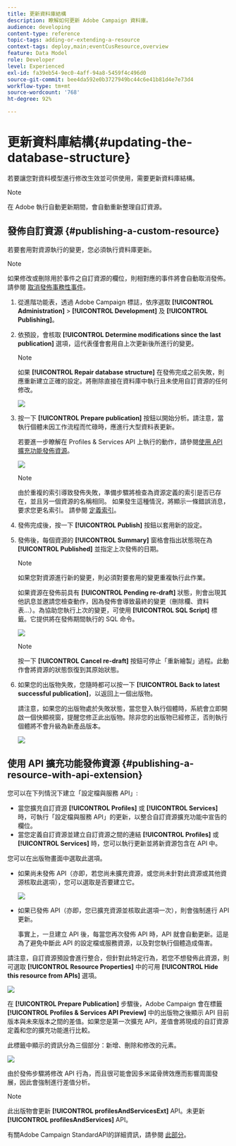 ```yaml
---
title: 更新資料庫結構
description: 瞭解如何更新 Adobe Campaign 資料庫。
audience: developing
content-type: reference
topic-tags: adding-or-extending-a-resource
context-tags: deploy,main;eventCusResource,overview
feature: Data Model
role: Developer
level: Experienced
exl-id: fa39eb54-9ec0-4aff-94a8-5459f4c496d0
source-git-commit: bee4da592e0b3727949bc44c6e41b81d4e7e73d4
workflow-type: tm+mt
source-wordcount: '768'
ht-degree: 92%

---
```


# 更新資料庫結構{#updating-the-database-structure}

若要讓您對資料模型進行修改生效並可供使用，需要更新資料庫結構。

>[!NOTE]
>
>在 Adobe 執行自動更新期間，會自動重新整理自訂資源。

## 發佈自訂資源 {#publishing-a-custom-resource}

若要套用對資源執行的變更，您必須執行資料庫更新。

>[!NOTE]
>
>如果修改或刪除用於事件之自訂資源的欄位，則相對應的事件將會自動取消發佈。請參閱 [取消發佈事務性事件](../../channels/using/publishing-transactional-event.md#unpublishing-an-event)。

1. 從進階功能表，透過 Adobe Campaign 標誌，依序選取 **[!UICONTROL Administration]** > **[!UICONTROL Development]** 及 **[!UICONTROL Publishing]**。
1. 依預設，會核取 **[!UICONTROL Determine modifications since the last publication]** 選項，這代表僅會套用自上次更新後所進行的變更。

   >[!NOTE]
   >
   >如果 **[!UICONTROL Repair database structure]** 在發佈完成之前失敗，則應重新建立正確的設定。將刪除直接在資料庫中執行且未使用自訂資源的任何修改。

   ![](assets/schema_extension_12.png)

1. 按一下 **[!UICONTROL Prepare publication]** 按鈕以開始分析。請注意，當執行個體未因工作流程而忙碌時，應進行大型資料表更新。

   若要進一步瞭解在 Profiles &amp; Services API 上執行的動作，請參閱[使用 API 擴充功能發佈資源](#publishing-a-resource-with-api-extension)。

   ![](assets/schema_extension_13.png)

   >[!NOTE]
   >
   >由於重複的索引導致發佈失敗，準備步驟將檢查為資源定義的索引是否已存在，並且另一個資源的名稱相同。 如果發生這種情況，將顯示一條錯誤消息，要求您更名索引。 請參閱 [定義索引](configuring-the-resource-s-data-structure.md#defining-indexes)。

1. 發佈完成後，按一下 **[!UICONTROL Publish]** 按鈕以套用新的設定。
1. 發佈後，每個資源的 **[!UICONTROL Summary]** 窗格會指出狀態現在為 **[!UICONTROL Published]** 並指定上次發佈的日期。

   >[!NOTE]
   >
   >如果您對資源進行新的變更，則必須對要套用的變更重複執行此作業。

   如果資源在發佈前具有 **[!UICONTROL Pending re-draft]** 狀態，則會出現其他訊息並邀請您檢查動作，因為發佈會導致最終的變更（刪除欄、資料表…）。為協助您執行上次的變更，可使用 **[!UICONTROL SQL Script]** 標籤。它提供將在發佈期間執行的 SQL 命令。

   ![](assets/schema_extension_scriptsql.png)

   >[!NOTE]
   >
   >按一下 **[!UICONTROL Cancel re-draft]** 按鈕可停止「重新繪製」過程。此動作會將資源的狀態恢復到其原始狀態。

1. 如果您的出版物失敗，您隨時都可以按一下 **[!UICONTROL Back to latest successful publication]**，以返回上一個出版物。

   請注意，如果您的出版物處於失敗狀態，當您登入執行個體時，系統會立即開啟一個快顯視窗，提醒您修正此出版物。除非您的出版物已經修正，否則執行個體將不會升級為新產品版本。

   ![](assets/schema_extension_31.png)

## 使用 API 擴充功能發佈資源 {#publishing-a-resource-with-api-extension}

您可以在下列情況下建立「設定檔與服務 API」:

* 當您擴充自訂資源 **[!UICONTROL Profiles]** 或 **[!UICONTROL Services]**&#x200B;時，可執行「設定檔與服務 API」的更新，以整合自訂資源擴充功能中宣告的欄位。
* 當您定義自訂資源並建立自訂資源之間的連結 **[!UICONTROL Profiles]** 或 **[!UICONTROL Services]** 時，您可以執行更新並將新資源包含在 API 中。

您可以在出版物畫面中選取此選項。

* 如果尚未發佈 API（亦即，若您尚未擴充資源，或您尚未針對此資源或其他資源核取此選項），您可以選取是否要建立它。

   ![](assets/create-profile-and-services-api.png)

* 如果已發佈 API（亦即，您已擴充資源並核取此選項一次），則會強制進行 API 更新。

   事實上，一旦建立 API 後，每當您再次發佈 API 時，API 就會自動更新。這是為了避免中斷此 API 的設定檔或服務資源，以及對您執行個體造成傷害。

請注意，自訂資源預設會進行整合，但針對此特定行為，若您不想發佈此資源，則可選取 **[!UICONTROL Resource Properties]** 中的可用 **[!UICONTROL Hide this resource from APIs]** 選項。

![](assets/removefromextoption.png)

在 **[!UICONTROL Prepare Publication]** 步驟後，Adobe Campaign 會在標籤 **[!UICONTROL Profiles & Services API Preview]** 中的出版物之後顯示 API 目前版本與未來版本之間的差值。如果您是第一次擴充 API，差值會將現成的自訂資源定義和您的擴充功能進行比較。

此標籤中顯示的資訊分為三個部分：新增、刪除和修改的元素。

![](assets/extendpandsapi_diff.png)

由於發佈步驟將修改 API 行為，而且很可能會因多米諾骨牌效應而影響周圍發展，因此會強制進行差值分析。

>[!NOTE]
>
>此出版物會更新 **[!UICONTROL profilesAndServicesExt]** API。未更新 **[!UICONTROL profilesAndServices]** API。

有關Adobe Campaign StandardAPI的詳細資訊，請參閱 [此部分](../../api/using/get-started-apis.md)。
